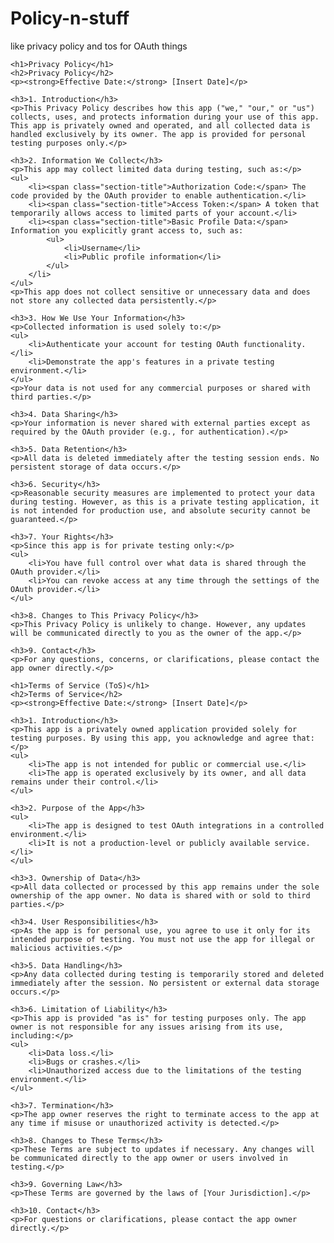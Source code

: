 # Policy-n-stuff
like privacy policy and tos for OAuth things
    <title>Privacy Policy and Terms of Service</title>


    <h1>Privacy Policy</h1>
    <h2>Privacy Policy</h2>
    <p><strong>Effective Date:</strong> [Insert Date]</p>

    <h3>1. Introduction</h3>
    <p>This Privacy Policy describes how this app ("we," "our," or "us") collects, uses, and protects information during your use of this app. This app is privately owned and operated, and all collected data is handled exclusively by its owner. The app is provided for personal testing purposes only.</p>

    <h3>2. Information We Collect</h3>
    <p>This app may collect limited data during testing, such as:</p>
    <ul>
        <li><span class="section-title">Authorization Code:</span> The code provided by the OAuth provider to enable authentication.</li>
        <li><span class="section-title">Access Token:</span> A token that temporarily allows access to limited parts of your account.</li>
        <li><span class="section-title">Basic Profile Data:</span> Information you explicitly grant access to, such as:
            <ul>
                <li>Username</li>
                <li>Public profile information</li>
            </ul>
        </li>
    </ul>
    <p>This app does not collect sensitive or unnecessary data and does not store any collected data persistently.</p>

    <h3>3. How We Use Your Information</h3>
    <p>Collected information is used solely to:</p>
    <ul>
        <li>Authenticate your account for testing OAuth functionality.</li>
        <li>Demonstrate the app's features in a private testing environment.</li>
    </ul>
    <p>Your data is not used for any commercial purposes or shared with third parties.</p>

    <h3>4. Data Sharing</h3>
    <p>Your information is never shared with external parties except as required by the OAuth provider (e.g., for authentication).</p>

    <h3>5. Data Retention</h3>
    <p>All data is deleted immediately after the testing session ends. No persistent storage of data occurs.</p>

    <h3>6. Security</h3>
    <p>Reasonable security measures are implemented to protect your data during testing. However, as this is a private testing application, it is not intended for production use, and absolute security cannot be guaranteed.</p>

    <h3>7. Your Rights</h3>
    <p>Since this app is for private testing only:</p>
    <ul>
        <li>You have full control over what data is shared through the OAuth provider.</li>
        <li>You can revoke access at any time through the settings of the OAuth provider.</li>
    </ul>

    <h3>8. Changes to This Privacy Policy</h3>
    <p>This Privacy Policy is unlikely to change. However, any updates will be communicated directly to you as the owner of the app.</p>

    <h3>9. Contact</h3>
    <p>For any questions, concerns, or clarifications, please contact the app owner directly.</p>

    <h1>Terms of Service (ToS)</h1>
    <h2>Terms of Service</h2>
    <p><strong>Effective Date:</strong> [Insert Date]</p>

    <h3>1. Introduction</h3>
    <p>This app is a privately owned application provided solely for testing purposes. By using this app, you acknowledge and agree that:</p>
    <ul>
        <li>The app is not intended for public or commercial use.</li>
        <li>The app is operated exclusively by its owner, and all data remains under their control.</li>
    </ul>

    <h3>2. Purpose of the App</h3>
    <ul>
        <li>The app is designed to test OAuth integrations in a controlled environment.</li>
        <li>It is not a production-level or publicly available service.</li>
    </ul>

    <h3>3. Ownership of Data</h3>
    <p>All data collected or processed by this app remains under the sole ownership of the app owner. No data is shared with or sold to third parties.</p>

    <h3>4. User Responsibilities</h3>
    <p>As the app is for personal use, you agree to use it only for its intended purpose of testing. You must not use the app for illegal or malicious activities.</p>

    <h3>5. Data Handling</h3>
    <p>Any data collected during testing is temporarily stored and deleted immediately after the session. No persistent or external data storage occurs.</p>

    <h3>6. Limitation of Liability</h3>
    <p>This app is provided "as is" for testing purposes only. The app owner is not responsible for any issues arising from its use, including:</p>
    <ul>
        <li>Data loss.</li>
        <li>Bugs or crashes.</li>
        <li>Unauthorized access due to the limitations of the testing environment.</li>
    </ul>

    <h3>7. Termination</h3>
    <p>The app owner reserves the right to terminate access to the app at any time if misuse or unauthorized activity is detected.</p>

    <h3>8. Changes to These Terms</h3>
    <p>These Terms are subject to updates if necessary. Any changes will be communicated directly to the app owner or users involved in testing.</p>

    <h3>9. Governing Law</h3>
    <p>These Terms are governed by the laws of [Your Jurisdiction].</p>

    <h3>10. Contact</h3>
    <p>For questions or clarifications, please contact the app owner directly.</p>
